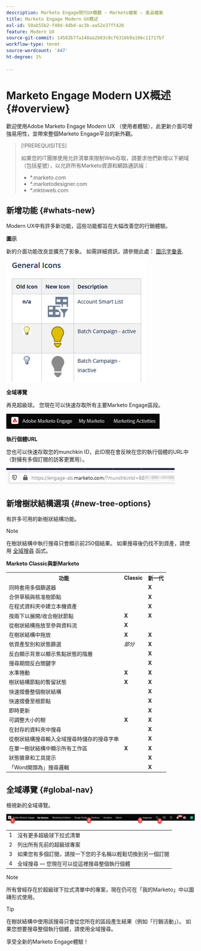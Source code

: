 ```yaml
---
description: Marketo Engage現代UX概觀 — Marketo檔案 — 產品檔案
title: Marketo Engage Modern UX概述
exl-id: 50ab55b2-f40d-4dbd-ac3b-aa52e37ff426
feature: Modern UX
source-git-commit: 14583b7fa148aa2b03c8cf6316b9a106c11717b7
workflow-type: tm+mt
source-wordcount: '447'
ht-degree: 1%

---
```


# Marketo Engage Modern UX概述 {#overview}

歡迎使用Adobe Marketo Engage Modern UX （使用者體驗），此更新介面可增強易用性，並帶來整個Marketo Engage平台的新外觀。

>[!PREREQUISITES]
>
>如果您的IT團隊使用允許清單來限制Web存取，請要求他們新增以下網域（包括星號），以允許所有Marketo資源和網路通訊端：
>
>* *.marketo.com
>* *.marketodesigner.com
>* *.mktoweb.com

## 新增功能 {#whats-new}

Modern UX中有許多新功能，這些功能都旨在大幅改善您的行銷體驗。

**圖示**

新的介面功能改良並擴充了影象。 如需詳細資訊，請參閱此處： [圖示字彙表](/help/marketo/product-docs/getting-started/things-to-know/icon-glossary.md).

![](assets/overview-2.png)

**全域導覽**

再見超級球。 您現在可以快速存取所有主要Marketo Engage區段。

![](assets/overview-5.png)

**執行個體URL**

您也可以快速存取您的munchkin ID，此ID現在會反映在您的執行個體的URL中（對擁有多個訂閱的訪客更實用）。

![](assets/overview-6.png)

## 新增樹狀結構選項 {#new-tree-options}

有許多可用的新樹狀結構功能。

>[!NOTE]
>
>在樹狀結構中執行搜尋只會顯示前250個結果。 如果搜尋後仍找不到資產，請使用 [全域搜尋](/help/marketo/product-docs/marketo-engage-modern-ux/using-the-global-search.md) 函式。

**Marketo Classic與新Marketo**

<table> 
 <tbody>
  <tr>
   <th>功能</th> 
   <th>Classic</th> 
   <th>新一代</th> 
  </tr>
  <tr>
   <td>同時套用多個篩選器</td> 
   <td></td> 
   <td><strong>X</strong></td>  
  </tr>
  <tr>
   <td>合併草稿與核准樹節點</td> 
   <td></td> 
   <td><strong>X</strong></td> 
  </tr>
  <tr>
   <td>在程式資料夾中建立本機資產</td> 
   <td></td> 
   <td><strong>X</strong></td> 
  </tr>
  <tr>
   <td>按兩下以展開/收合樹狀節點</td> 
   <td><strong>X</strong></td> 
   <td><strong>X</strong></td>  
  </tr>
  <tr>
   <td>從樹狀結構拖放至參與資料流</td> 
   <td><strong>X</strong></td> 
   <td></td> 
  </tr>
  <tr>
   <td>在樹狀結構中拖放</td> 
   <td><strong>X</strong></td> 
   <td><strong>X</strong></td> 
  </tr>
  <tr>
   <td>依資產型別和狀態篩選</td> 
   <td><i>部分</i></td> 
   <td><strong>X</strong></td>  
  </tr>
  <tr>
   <td>反白顯示背景以顯示焦點狀態的階層</td> 
   <td></td> 
   <td><strong>X</strong></td> 
  </tr>
  <tr>
   <td>搜尋期間反白關鍵字</td> 
   <td></td> 
   <td><strong>X</strong></td> 
  </tr>
  <tr>
   <td>水準捲動</td> 
   <td><strong>X</strong></td> 
   <td><strong>X</strong></td>  
  </tr>
  <tr>
   <td>樹狀結構節點的暫留狀態</td> 
   <td><strong>X</strong></td> 
   <td><strong>X</strong></td> 
  </tr>
  <tr>
   <td>快速摺疊整個樹狀結構</td> 
   <td></td> 
   <td><strong>X</strong></td> 
  </tr>
  <tr>
   <td>快速摺疊至根節點</td> 
   <td></td> 
   <td><strong>X</strong></td>  
  </tr>
  <tr>
   <td>即時更新</td> 
   <td></td> 
   <td><strong>X</strong></td> 
  </tr>
  <tr>
   <td>可調整大小的樹</td> 
   <td><strong>X</strong></td> 
   <td><strong>X</strong></td> 
  </tr>
  <tr>
   <td>在封存的資料夾中搜尋</td> 
   <td></td> 
   <td><strong>X</strong></td>  
  </tr>
  <tr>
   <td>從樹狀結構搜尋輸入全域搜尋時儲存的搜尋字串</td> 
   <td></td> 
   <td><strong>X</strong></td> 
  </tr>
  <tr>
   <td>在單一樹狀結構中顯示所有工作區</td> 
   <td><strong>X</strong></td> 
   <td><strong>X</strong></td> 
  </tr>
  <tr>
   <td>狀態徽章和工具提示</td> 
   <td></td> 
   <td><strong>X</strong></td>  
  </tr>
  <tr>
   <td>「Word開頭為」搜尋邏輯</td> 
   <td></td> 
   <td><strong>X</strong></td> 
  </tr>
 </tbody>
</table>

## 全域導覽 {#global-nav}

檢視新的全域導覽。

![](assets/overview-7.png)

<table> 
 <tbody>
  <tr>
   <td>1</td> 
   <td>沒有更多超級球下拉式清單</td> 
  </tr>
  <tr>
   <td>2</td> 
   <td>列出所有先前的超級球專案</td> 
  </tr>
  <tr>
  <tr>
   <td>3</td> 
   <td>如果您有多個訂閱，請按一下您的子名稱以輕鬆切換到另一個訂閱</td> 
  </tr>
  <tr>
   <td>4</td> 
   <td>全域搜尋 — 您現在可以從這裡搜尋整個執行個體</td> 
  </tr>
 </tbody>
</table>

>[!NOTE]
>
>所有曾經存在於超級球下拉式清單中的專案，現在仍可在「我的Marketo」中以圖磚形式使用。

>[!TIP]
>
>在樹狀結構中使用該搜尋只會從您所在的區段產生結果（例如「行銷活動」）。 如果您想要搜尋整個執行個體，請使用全域搜尋。

享受全新的Marketo Engage體驗！
